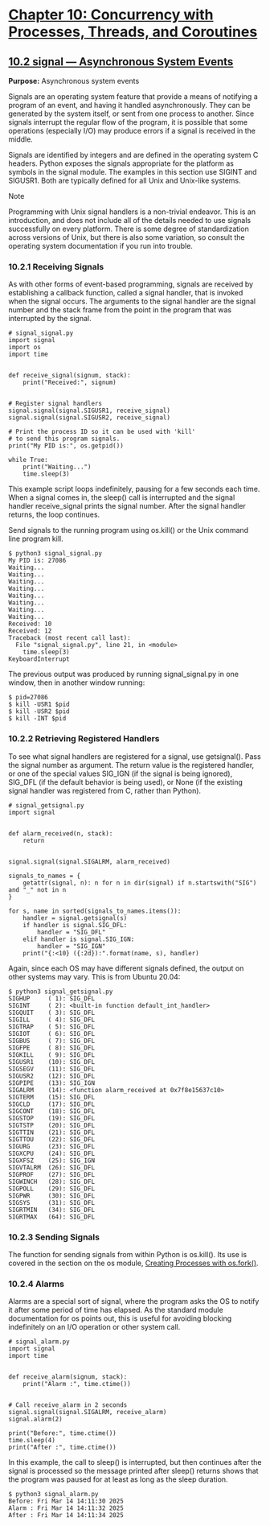 # [Chapter 10: Concurrency with Processes, Threads, and Coroutines](https://pymotw.com/3/concurrency.html)

## [10.2 signal — Asynchronous System Events](https://pymotw.com/3/signal/index.html)

**Purpose:**	Asynchronous system events

Signals are an operating system feature that provide a means of notifying a program of an event, and having it handled asynchronously. They can be generated by the system itself, or sent from one process to another. Since signals interrupt the regular flow of the program, it is possible that some operations (especially I/O) may produce errors if a signal is received in the middle.

Signals are identified by integers and are defined in the operating system C headers. Python exposes the signals appropriate for the platform as symbols in the signal module. The examples in this section use SIGINT and SIGUSR1. Both are typically defined for all Unix and Unix-like systems.

Note

Programming with Unix signal handlers is a non-trivial endeavor. This is an introduction, and does not include all of the details needed to use signals successfully on every platform. There is some degree of standardization across versions of Unix, but there is also some variation, so consult the operating system documentation if you run into trouble.

### 10.2.1 Receiving Signals

As with other forms of event-based programming, signals are received by establishing a callback function, called a signal handler, that is invoked when the signal occurs. The arguments to the signal handler are the signal number and the stack frame from the point in the program that was interrupted by the signal.

```
# signal_signal.py
import signal
import os
import time


def receive_signal(signum, stack):
    print("Received:", signum)


# Register signal handlers
signal.signal(signal.SIGUSR1, receive_signal)
signal.signal(signal.SIGUSR2, receive_signal)

# Print the process ID so it can be used with 'kill'
# to send this program signals.
print("My PID is:", os.getpid())

while True:
    print("Waiting...")
    time.sleep(3)
```

This example script loops indefinitely, pausing for a few seconds each time. When a signal comes in, the sleep() call is interrupted and the signal handler receive_signal prints the signal number. After the signal handler returns, the loop continues.

Send signals to the running program using os.kill() or the Unix command line program kill.

```
$ python3 signal_signal.py
My PID is: 27086
Waiting...
Waiting...
Waiting...
Waiting...
Waiting...
Waiting...
Waiting...
Waiting...
Received: 10
Received: 12
Traceback (most recent call last):
  File "signal_signal.py", line 21, in <module>
    time.sleep(3)
KeyboardInterrupt
```

The previous output was produced by running signal_signal.py in one window, then in another window running:

```
$ pid=27086
$ kill -USR1 $pid
$ kill -USR2 $pid
$ kill -INT $pid
```

### 10.2.2 Retrieving Registered Handlers

To see what signal handlers are registered for a signal, use getsignal(). Pass the signal number as argument. The return value is the registered handler, or one of the special values SIG_IGN (if the signal is being ignored), SIG_DFL (if the default behavior is being used), or None (if the existing signal handler was registered from C, rather than Python).

```
# signal_getsignal.py
import signal


def alarm_received(n, stack):
    return


signal.signal(signal.SIGALRM, alarm_received)

signals_to_names = {
    getattr(signal, n): n for n in dir(signal) if n.startswith("SIG") and "_" not in n
}

for s, name in sorted(signals_to_names.items()):
    handler = signal.getsignal(s)
    if handler is signal.SIG_DFL:
        handler = "SIG_DFL"
    elif handler is signal.SIG_IGN:
        handler = "SIG_IGN"
    print("{:<10} ({:2d}):".format(name, s), handler)
```

Again, since each OS may have different signals defined, the output on other systems may vary. This is from Ubuntu 20.04:

```
$ python3 signal_getsignal.py
SIGHUP     ( 1): SIG_DFL
SIGINT     ( 2): <built-in function default_int_handler>
SIGQUIT    ( 3): SIG_DFL
SIGILL     ( 4): SIG_DFL
SIGTRAP    ( 5): SIG_DFL
SIGIOT     ( 6): SIG_DFL
SIGBUS     ( 7): SIG_DFL
SIGFPE     ( 8): SIG_DFL
SIGKILL    ( 9): SIG_DFL
SIGUSR1    (10): SIG_DFL
SIGSEGV    (11): SIG_DFL
SIGUSR2    (12): SIG_DFL
SIGPIPE    (13): SIG_IGN
SIGALRM    (14): <function alarm_received at 0x7f8e15637c10>
SIGTERM    (15): SIG_DFL
SIGCLD     (17): SIG_DFL
SIGCONT    (18): SIG_DFL
SIGSTOP    (19): SIG_DFL
SIGTSTP    (20): SIG_DFL
SIGTTIN    (21): SIG_DFL
SIGTTOU    (22): SIG_DFL
SIGURG     (23): SIG_DFL
SIGXCPU    (24): SIG_DFL
SIGXFSZ    (25): SIG_IGN
SIGVTALRM  (26): SIG_DFL
SIGPROF    (27): SIG_DFL
SIGWINCH   (28): SIG_DFL
SIGPOLL    (29): SIG_DFL
SIGPWR     (30): SIG_DFL
SIGSYS     (31): SIG_DFL
SIGRTMIN   (34): SIG_DFL
SIGRTMAX   (64): SIG_DFL
```

### 10.2.3 Sending Signals

The function for sending signals from within Python is os.kill(). Its use is covered in the section on the os module, [Creating Processes with os.fork()](https://pymotw.com/3/os/index.html#creating-processes-with-os-fork).

### 10.2.4 Alarms

Alarms are a special sort of signal, where the program asks the OS to notify it after some period of time has elapsed. As the standard module documentation for os points out, this is useful for avoiding blocking indefinitely on an I/O operation or other system call.

```
# signal_alarm.py
import signal
import time


def receive_alarm(signum, stack):
    print("Alarm :", time.ctime())


# Call receive_alarm in 2 seconds
signal.signal(signal.SIGALRM, receive_alarm)
signal.alarm(2)

print("Before:", time.ctime())
time.sleep(4)
print("After :", time.ctime())
```

In this example, the call to sleep() is interrupted, but then continues after the signal is processed so the message printed after sleep() returns shows that the program was paused for at least as long as the sleep duration.

```
$ python3 signal_alarm.py
Before: Fri Mar 14 14:11:30 2025
Alarm : Fri Mar 14 14:11:32 2025
After : Fri Mar 14 14:11:34 2025
```